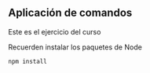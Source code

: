 ## Aplicación de comandos


Este es el ejercicio del curso

Recuerden instalar los paquetes de Node

```
npm install

```
